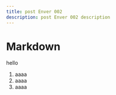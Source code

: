 ```yaml
---
title: post Enver 002
description: post Enver 002 description
---
```


# Markdown

hello

1. aaaa
1. aaaa
1. aaaa